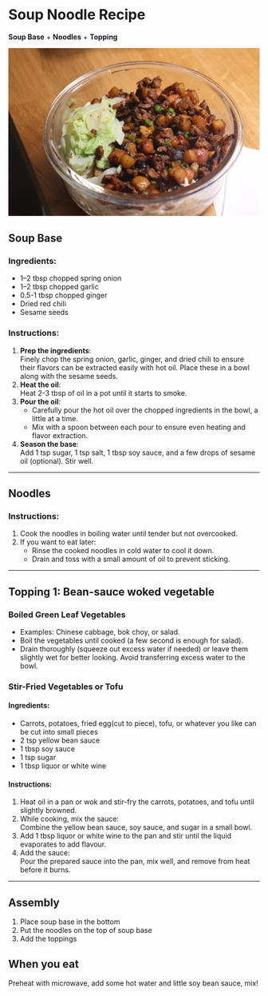 # Soup Noodle Recipe

**Soup Base** + **Noodles** + **Topping**

![image](6F3A1030.JPG)

## **Soup Base**

### Ingredients:
- 1–2 tbsp chopped spring onion  
- 1–2 tbsp chopped garlic  
- 0.5-1 tbsp chopped ginger  
- Dried red chili
- Sesame seeds

### Instructions:
1. **Prep the ingredients**:  
   Finely chop the spring onion, garlic, ginger, and dried chili to ensure their flavors can be extracted easily with hot oil. Place these in a bowl along with the sesame seeds.  
2. **Heat the oil**:  
   Heat 2-3 tbsp of oil in a pot until it starts to smoke.  
3. **Pour the oil**:  
   - Carefully pour the hot oil over the chopped ingredients in the bowl, a little at a time.  
   - Mix with a spoon between each pour to ensure even heating and flavor extraction.  
4. **Season the base**:  
   Add 1 tsp sugar, 1 tsp salt, 1 tbsp soy sauce, and a few drops of sesame oil (optional). Stir well.

---

## **Noodles**

### Instructions:
1. Cook the noodles in boiling water until tender but not overcooked.  
2. If you want to eat later:  
   - Rinse the cooked noodles in cold water to cool it down.  
   - Drain and toss with a small amount of oil to prevent sticking.

---

## **Topping 1: Bean-sauce woked vegetable**

###  Boiled Green Leaf Vegetables
- Examples: Chinese cabbage, bok choy, or salad.  
- Boil the vegetables until cooked (a few second is enough for salad).  
- Drain thoroughly (squeeze out excess water if needed) or leave them slightly wet for better looking. Avoid transferring excess water to the bowl.

### Stir-Fried Vegetables or Tofu
#### Ingredients:
- Carrots, potatoes, fried egg(cut to piece), tofu, or whatever you like can be cut into small pieces 
- 2 tsp yellow bean sauce  
- 1 tbsp soy sauce  
- 1 tsp sugar  
- 1 tbsp liquor or white wine  

#### Instructions:
1. Heat oil in a pan or wok and stir-fry the carrots, potatoes, and tofu until slightly browned.  
2. While cooking, mix the sauce:  
   Combine the yellow bean sauce, soy sauce, and sugar in a small bowl.  
3. Add 1 tbsp liquor or white wine to the pan and stir until the liquid evaporates to add flavour.  
4. Add the sauce:  
   Pour the prepared sauce into the pan, mix well, and remove from heat before it burns.

---

## **Assembly**
1. Place soup base in the bottom
2. Put the noodles on the top of soup base 
3. Add the toppings

## **When you eat**
Preheat with microwave, add some hot water and little soy bean sauce, mix!
